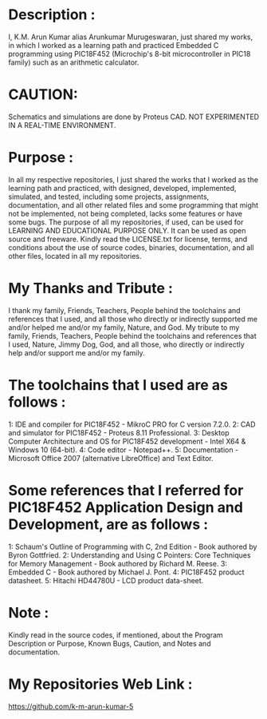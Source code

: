 ﻿Description :
=============
I,  K.M. Arun Kumar alias Arunkumar Murugeswaran, just shared my works, in which I worked as a learning path and practiced Embedded C programming using PIC18F452 (Microchip's 8-bit microcontroller in PIC18 family) such as an arithmetic calculator. 

CAUTION:
========
Schematics and simulations are done by Proteus CAD. NOT EXPERIMENTED IN A REAL-TIME ENVIRONMENT.

Purpose :
=========
In all my respective repositories, I just shared the works that I worked as the learning path and practiced, with designed, developed, implemented, simulated, and tested, including some projects, assignments, documentation, and all other related files and some programming that might not be implemented, not being completed, lacks some features or have some bugs. The purpose of all my repositories, if used, can be used for LEARNING AND EDUCATIONAL PURPOSE ONLY. It can be used as open source and freeware. Kindly read the LICENSE.txt for license, terms, and conditions about the use of source codes, binaries, documentation, and all other files, located in all my repositories. 

My Thanks and Tribute :
========================
I thank my family, Friends, Teachers, People behind the toolchains and references that I used, and all those who directly or indirectly supported me and/or helped me and/or my family, Nature, and God. My tribute to my family, Friends, Teachers, People behind the toolchains and references that I used, Nature, Jimmy Dog, God, and all those, who directly or indirectly help and/or support me and/or my family.

The toolchains that I used are as follows :
========================================
1: IDE and compiler for PIC18F452                                           - MikroC PRO for C version 7.2.0.
2: CAD and simulator for PIC18F452                                          - Proteus 8.11 Professional. 
3: Desktop Computer Architecture and OS for PIC18F452 development           - Intel X64 & Windows 10 (64-bit).
4: Code editor                                                              - Notepad++.
5: Documentation                                                            - Microsoft Office 2007 (alternative LibreOffice) and Text Editor.

Some references that I referred for PIC18F452  Application Design and Development, are as follows :
==================================================================================================
1: Schaum's Outline of Programming with C, 2nd Edition - Book authored by Byron Gottfried.
2: Understanding and Using C Pointers: Core Techniques for Memory Management - Book authored by Richard M. Reese. 
3: Embedded C - Book authored by Michael J. Pont.
4: PIC18F452 product datasheet.
5: Hitachi HD44780U - LCD product data-sheet.

Note :
======
Kindly read in the source codes, if mentioned, about the Program Description or Purpose, Known Bugs, Caution, and Notes and documentation. 

My Repositories Web Link :
==========================
https://github.com/k-m-arun-kumar-5

